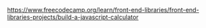 https://www.freecodecamp.org/learn/front-end-libraries/front-end-libraries-projects/build-a-javascript-calculator
